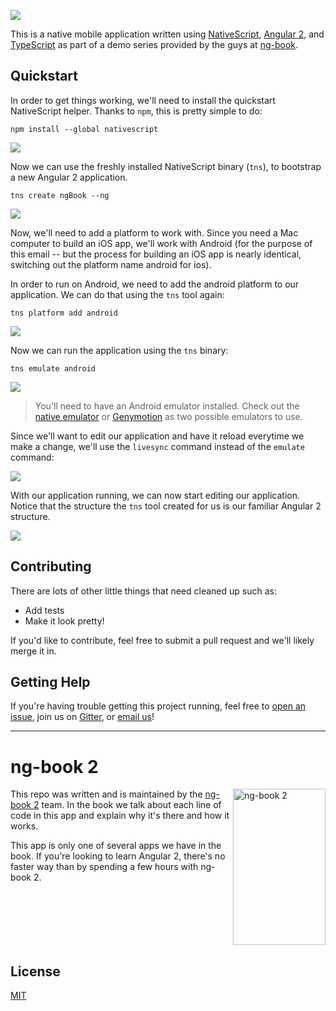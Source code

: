 ![](images/masthead.png)

This is a native mobile application written using [NativeScript](https://www.nativescript.org/), [Angular 2](https://angular.io/), and [TypeScript](https://www.typescriptlang.org/) as part of a demo series provided by the guys at [ng-book](http://ng-book.com/2).

## Quickstart

In order to get things working, we'll need to install the quickstart NativeScript helper. Thanks to `npm`, this is pretty simple to do:

```
npm install --global nativescript
```

![](images/install-nativescript.png)

Now we can use the freshly installed NativeScript binary (`tns`), to bootstrap a new Angular 2 application.

```
tns create ngBook --ng
```

![](images/bootstrap-app.png)

Now, we'll need to add a platform to work with. Since you need a Mac computer to build an iOS app, we'll work with Android (for the purpose of this email -- but the process for building an iOS app is nearly identical, switching out the platform name android for ios).

In order to run on Android, we need to add the android platform to our application. We can do that using the `tns` tool again:

```
tns platform add android
```

![](images/add-android-platform.png)

Now we can run the application using the `tns` binary:

```
tns emulate android
```

![](images/emulate-android.png)

> You'll need to have an Android emulator installed. Check out the [native emulator](https://developer.android.com/studio/run/emulator.html) or [Genymotion](https://www.genymotion.com/) as two possible emulators to use.

Since we'll want to edit our application and have it reload everytime we make a change, we'll use the `livesync` command instead of the `emulate` command:

![](images/livesync-android.png)

With our application running, we can now start editing our application. Notice that the structure the `tns` tool created for us is our familiar Angular 2 structure.

![](images/app_clock.png)


## Contributing

There are lots of other little things that need cleaned up such as:

- Add tests
- Make it look pretty!

If you'd like to contribute, feel free to submit a pull request and we'll likely merge it in.

## Getting Help

If you're having trouble getting this project running, feel free to [open an issue](https://github.com/fullstackio/mobile-clock/issues), join us on [Gitter](https://gitter.im/ng-book/ng-book?utm_source=badge&utm_medium=badge&utm_campaign=pr-badge&utm_content=badge), or [email us](mailto:us@fullstack.io)!

___

# ng-book 2

<a href="https://ng-book.com/2">
<img align="right" src="app/images/readme/ng-book-2-as-book-cover-pigment.png" alt="ng-book 2" width="148" height="250" />
</a>

This repo was written and is maintained by the [ng-book 2](https://ng-book.com/2) team. In the book we talk about each line of code in this app and explain why it's there and how it works.

This app is only one of several apps we have in the book. If you're looking to learn Angular 2, there's no faster way than by spending a few hours with ng-book 2.

<div style="clear:both"></div>

## License
 [MIT](/LICENSE.md)
